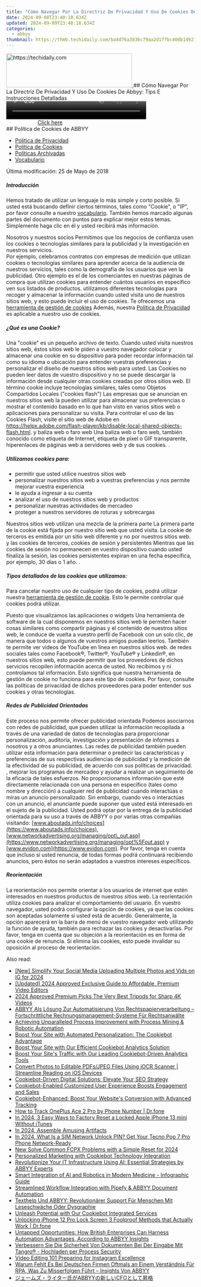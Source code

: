 ```yaml
---
title: "Cómo Navegar Por La Directriz De Privacidad Y Uso De Cookies De Abbyy: Tips E Instrucciones Detalladas"
date: 2024-09-08T23:40:18.634Z
updated: 2024-09-09T23:40:18.634Z
categories:
  - abbyy
thumbnail: https://thmb.techidaily.com/ba4d76a3836c79aa2d1ffbc408b14921a58fa2b19ac7a8b8eb3ad2286e02cfeb.jpg
---
```


<!-- affiliate ads begin -->
<a href="https://aligracehair.sjv.io/c/5597632/2135372/19272" target="_top" id="2135372">
  <img src="//a.impactradius-go.com/display-ad/19272-2135372" border="0" alt="https://techidaily.com" width="336" height="90"/>
</a>
<img height="0" width="0" src="https://aligracehair.sjv.io/i/5597632/2135372/19272" style="position:absolute;visibility:hidden;" border="0" />
<!-- affiliate ads end -->
## Cómo Navegar Por La Directriz De Privacidad Y Uso De Cookies De Abbyy: Tips E Instrucciones Detalladas

<!-- affiliate ads begin -->
<span id="1936838">
					<video width="374" height="48" style="cursor:pointer"
           poster="//a.impactradius-go.com/display-clicktoplayimage/1936838.png"
           onclick="if(!this.playClicked){this.play();this.setAttribute('controls',true);this.playClicked=true;}">
	   <source src="//a.impactradius-go.com/display-ad/18409-1936838">
	   <img src="//a.impactradius-go.com/display-clicktoplayimage/1936838.png" style="border: none; height: 100%; width: 100%; object-fit: contain">
	</video>
	<div style="width:234px;text-align:center"><a href="javascript:window.open(decodeURIComponent('https%3A%2F%2Fcoinrule.sjv.io%2Fc%2F5597632%2F1936838%2F18409'), '_blank');void(0);">Click here</a></div>
</span>
<img height="0" width="0" src="https://imp.pxf.io/i/5597632/1936838/18409" style="position:absolute;visibility:hidden;" border="0" />
<!-- affiliate ads end -->
## Política de Cookies de ABBYY

* [Política de Privacidad](https://tools.techidaily.com/abbyy/products/)
* [Política de Cookies](https://tools.techidaily.com/abbyy/products/)
* [Políticas Archivadas](https://tools.techidaily.com/abbyy/products/)
* [Vocabulario](https://tools.techidaily.com/abbyy/products/)

Última modificación: 25 de Mayo de 2018

##### Introducción

Hemos tratado de utilizar un lenguaje lo más simple y corto posible. Si usted está buscando definir ciertos términos, tales como "Cookie", o "IP", por favor consulte a nuestro [vocabulario](https://tools.techidaily.com/abbyy/products/). También hemos marcado algunas partes del documento con puntos para explicar mejor estos temas. Simplemente haga clic en él y usted recibirá más información.

Nosotros y nuestros socios Permitimos que los negocios de confianza usen los cookies o tecnologías similares para la publicidad y la investigación en nuestros servicios.   
Por ejemplo, celebramos contratos con empresas de medición que utilizan cookies o tecnologías similares para aprender acerca de la audiencia de nuestros servicios, tales como la demografía de los usuarios que ven la publicidad. Otro ejemplo es el de los comerciantes en nuestras páginas de compra que utilizan cookies para entender cuántos usuarios en específico ven sus listados de productos.  utilizamos diferentes tecnologías para recoger y almacenar la información cuando usted visita uno de nuestros sitios web, y esto puede incluir el uso de cookies. Te ofrecemos una [herramienta de gestión de cookies](https://tools.techidaily.com/abbyy/products/) Además, nuestra [Política de Privacidad](https://tools.techidaily.com/abbyy/products/) es aplicable a nuestro uso de cookies.

##### ¿Qué es una Cookie?

Una "cookie" es un pequeño archivo de texto. Cuando usted visita nuestros sitios web, éstos sitios web le piden a vuestro navegador colocar y almacenar una cookie en su dispositivo para poder recordar información tal como su idioma o ubicación para entender vuestras preferencias y personalizar el diseño de nuestros sitios web para usted. Las Cookies no pueden leer datos de vuestro dispositivo y no se puede descargar la información desde cualquier otras cookies creadas por otros sitios web. El término cookie incluye tecnologías similares, tales como Objetos Compartidos Locales ("cookies flash") Las empresas que se anuncian en nuestros sitios web la pueden utilizar para almacenar sus preferencias o mostrar el contenido basado en lo que han visto en varios sitios web o aplicaciones para personalizar su visita. Para controlar el uso de las Cookies Flash, visite el sitio web de Adobe en https://helpx.adobe.com/flash-player/kb/disable-local-shared-objects-flash.html.  y baliza web o faro web Una baliza web o faro web, también conocido como etiqueta de Internet, etiqueta de píxel o GIF transparente, hiperenlaces de páginas web a servidores web y de sus cookies. .

##### Utilizamos cookies para:

* permitir que usted utilice nuestros sitios web
* personalizar nuestros sitios web a vuestras preferencias y nos permite mejorar vuestra experiencia
* le ayuda a ingresar a su cuenta
* analizar el uso de nuestros sitios web y productos
* personalizar nuestras actividades de mercadeo
* proteger a nuestros servidores de roturas y sobrecargas

Nuestros sitios web utilizan una mezcla de la primera parte La primera parte de la cookie está fijada por nuestro sitio web que usted visita. La cookie de terceros es emitida por un sitio web diferente y no por nuestros sitios web.  y las cookies de terceros, cookies de sesión y persistentes Mientras que las cookies de sesión no permanecen en vuestro dispositivo cuando usted finaliza la sesión, las cookies persistentes expiran en una fecha específica, por ejemplo, 30 días o 1 año. .

##### Tipos detallados de las cookies que utilizamos:

Para cancelar nuestro uso de cualquier tipo de cookies, podrá utilizar nuestra [herramienta de gestión de cookie](https://tools.techidaily.com/abbyy/products/). Esto le permite controlar qué cookies podrá utilizar.

Puesto que visualizamos las aplicaciones o widgets Una herramienta de software de la cual disponemos en nuestros sitios web le permiten hacer cosas similares como compartir páginas y el contenido de nuestros sitios web, le conduce de vuelta a vuestro perfil de Facebook con un solo clic, de manera que todos o algunos de vuestros amigos puedan leerlos. También te permite ver vídeos de YouTube en línea en nuestros sitios web.  de redes sociales tales como Facebook®, Twitter®, YouTube® y Linkedin®, en nuestros sitios web, esto puede permitir que los proveedores de dichos servicios recopilen información acerca de usted. No recibimos y ni controlamos tal información. Esto significa que nuestra herramienta de gestión de cookie no funciona para este tipo de cookies. Por favor, consulte las políticas de privacidad de dichos proveedores para poder entender sus cookies y otras tecnologías.

##### Redes de Publicidad Orientadas

Este proceso nos permite ofrecer publicidad orientada Podemos asociarnos con redes de publicidad, que pueden utilizar la información recopilada a través de una variedad de datos de tecnologías para proporcionar personalización, auditoría, investigación y presentación de informes a nosotros y a otros anunciantes. Las redes de publicidad también pueden utilizar esta información para determinar o predecir las características y preferencias de sus respectivas audiencias de publicidad y la medición de la efectividad de su publicidad, de acuerdo con sus políticas de privacidad.  , mejorar los programas de mercadeo y ayudar a realizar un seguimiento de la eficacia de tales esfuerzos. No proporcionamos información que esté directamente relacionada con una persona en específico (tales como nombre y dirección) a cualquier red de publicidad cuando interactúas o miras un anuncio personalizado. Sin embargo, cuando ves o interactúas con un anuncio, el anunciante puede suponer que usted está interesado en el sujeto de la publicidad. Usted podrá optar por la entrega de la publicidad orientada para su uso a través de ABBYY o por varias otras compañías visitando: [www.aboutads.info/choices](https://www.aboutads.info/choices), [www.networkadvertising.org/managing/opt\_out.asp](https://www.networkadvertising.org/managing/opt%5Fout.asp) y [www.evidon.com](https://www.evidon.com). Por favor, tenga en cuenta que incluso si usted renuncia, de todas formas podrá continuará recibiendo anuncios, pero éstos no serán adaptados a vuestros intereses específicos.

##### Reorientación

La reorientación nos permite orientar a los usuarios de internet que estén interesados en nuestros productos de nuestros sitios web. La reorientación utiliza cookies para analizar el comportamiento del usuario. En vuestro navegador, usted podrá configurar la opción de cookies, ya que las cookies son aceptadas solamente si usted está de acuerdo. Generalmente, la opción aparecerá en la barra de menú de vuestro navegador web utilizando la función de ayuda, también para rechazar las cookies y desactivarlas. Por favor, tenga en cuenta que su objeción a la reorientación es en forma de una cookie de renuncia. Si elimina las cookies, esto puede invalidar su oposición al proceso de reorientación.

<ins class="adsbygoogle"
     style="display:block"
     data-ad-format="autorelaxed"
     data-ad-client="ca-pub-7571918770474297"
     data-ad-slot="1223367746"></ins>



<ins class="adsbygoogle"
     style="display:block"
     data-ad-client="ca-pub-7571918770474297"
     data-ad-slot="8358498916"
     data-ad-format="auto"
     data-full-width-responsive="true"></ins>

<span class="atpl-alsoreadstyle">Also read:</span>
<div><ul>
<li><a href="https://instagram-video-files.techidaily.com/new-simplify-your-social-media-uploading-multiple-photos-and-vids-on-ig-for-2024/"><u>[New] Simplify Your Social Media  Uploading Multiple Photos and Vids on IG for 2024</u></a></li>
<li><a href="https://facebook-record-videos.techidaily.com/updated-2024-approved-exclusive-guide-to-affordable-premium-video-editors/"><u>[Updated] 2024 Approved  Exclusive Guide to Affordable, Premium Video Editors</u></a></li>
<li><a href="https://extra-support.techidaily.com/2024-approved-premium-picks-the-very-best-tripods-for-sharp-4k-videos/"><u>2024 Approved  Premium Picks  The Very Best Tripods for Sharp 4K Videos</u></a></li>
<li><a href="https://solve-info.techidaily.com/abbyy-als-losung-zur-automatisierung-von-rechtspapierverarbeitung-fortschrittliche-rechnungsmanagement-systeme-fur-rechtsanwalte/"><u>ABBYY Als Lösung Zur Automatisierung Von Rechtspapierverarbeitung – Fortschrittliche Rechnungsmanagement-Systeme Für Rechtsanwälte</u></a></li>
<li><a href="https://solve-info.techidaily.com/achieving-unparalleled-process-improvement-with-process-mining-and-robotic-automation/"><u>Achieving Unparalleled Process Improvement with Process Mining & Robotic Automation</u></a></li>
<li><a href="https://solve-info.techidaily.com/boost-your-site-with-automated-personalization-the-cookiebot-advantage/"><u>Boost Your Site with Automated Personalization: The Cookiebot Advantage</u></a></li>
<li><a href="https://solve-info.techidaily.com/boost-your-site-with-our-efficient-cookiebot-analytics-solution/"><u>Boost Your Site with Our Efficient Cookiebot Analytics Solution</u></a></li>
<li><a href="https://solve-info.techidaily.com/boost-your-sites-traffic-with-our-leading-cookiebot-driven-analytics-tools/"><u>Boost Your Site's Traffic with Our Leading Cookiebot-Driven Analytics Tools</u></a></li>
<li><a href="https://solve-info.techidaily.com/convert-photos-to-editable-pdfsjpeg-files-using-iocr-scanner-streamline-reading-on-ios-devices/"><u>Convert Photos to Editable PDFs/JPEG Files Using iOCR Scanner | Streamline Reading on iOS Devices</u></a></li>
<li><a href="https://solve-info.techidaily.com/cookiebot-driven-digital-solutions-elevate-your-seo-strategy/"><u>Cookiebot-Driven Digital Solutions: Elevate Your SEO Strategy</u></a></li>
<li><a href="https://solve-info.techidaily.com/cookiebot-enabled-customized-user-experience-boosts-engagement-and-sales/"><u>Cookiebot-Enabled Customized User Experience Boosts Engagement and Sales</u></a></li>
<li><a href="https://solve-info.techidaily.com/cookiebot-enhanced-boost-your-websites-conversion-with-advanced-tracking/"><u>Cookiebot-Enhanced: Boost Your Website's Conversion with Advanced Tracking</u></a></li>
<li><a href="https://android-location-track.techidaily.com/how-to-track-oneplus-ace-2-pro-by-phone-number-drfone-by-drfone-virtual-android/"><u>How to Track OnePlus Ace 2 Pro by Phone Number | Dr.fone</u></a></li>
<li><a href="https://ios-unlock.techidaily.com/in-2024-3-easy-ways-to-factory-reset-a-locked-apple-iphone-13-mini-without-itunes-by-drfone-ios/"><u>In 2024, 3 Easy Ways to Factory Reset a Locked Apple iPhone 13 mini Without iTunes</u></a></li>
<li><a href="https://extra-tips.techidaily.com/in-2024-assemble-amusing-artifacts/"><u>In 2024, Assemble Amusing Artifacts</u></a></li>
<li><a href="https://sim-unlock.techidaily.com/in-2024-what-is-a-sim-network-unlock-pin-get-your-tecno-pop-7-pro-phone-network-ready-by-drfone-android/"><u>In 2024, What Is a SIM Network Unlock PIN? Get Your Tecno Pop 7 Pro Phone Network-Ready</u></a></li>
<li><a href="https://smart-video-editing.techidaily.com/new-solve-common-fcpx-problems-with-a-simple-reset-for-2024/"><u>New Solve Common FCPX Problems with a Simple Reset for 2024</u></a></li>
<li><a href="https://solve-info.techidaily.com/personalized-marketing-with-cookiebot-technology-integration/"><u>Personalized Marketing with Cookiebot Technology Integration</u></a></li>
<li><a href="https://solve-info.techidaily.com/revolutionize-your-it-infrastructure-using-ai-essential-strategies-by-abbyy-experts/"><u>Revolutionize Your IT Infrastructure Using AI: Essential Strategies by ABBYY Experts</u></a></li>
<li><a href="https://solve-info.techidaily.com/smart-integration-of-ai-and-robotics-in-modern-medicine-infographic-guide/"><u>Smart Integration of AI and Robotics in Modern Medicine - Infographic Guide</u></a></li>
<li><a href="https://solve-info.techidaily.com/streamlined-workflow-integration-with-pipefy-and-abbyy-document-automation/"><u>Streamlined Workflow Integration with Pipefy & ABBYY Document Automation</u></a></li>
<li><a href="https://solve-info.techidaily.com/texthelp-und-abbyy-revolutionarer-support-fur-menschen-mit-leseschwache-oder-dysgraphie/"><u>Texthelp Und ABBYY: Revolutionärer Support Für Menschen Mit Leseschwäche Oder Dysgraphie</u></a></li>
<li><a href="https://solve-info.techidaily.com/unleash-potential-with-our-cookiebot-integrated-services/"><u>Unleash Potential with Our Cookiebot Integrated Services</u></a></li>
<li><a href="https://iphone-unlock.techidaily.com/unlocking-iphone-12-pro-lock-screen-3-foolproof-methods-that-actually-work-drfone-by-drfone-ios/"><u>Unlocking iPhone 12 Pro Lock Screen 3 Foolproof Methods that Actually Work | Dr.fone</u></a></li>
<li><a href="https://solve-info.techidaily.com/untapped-opportunities-how-british-enterprises-can-harness-automation-advantages-according-to-abbyy-insights/"><u>Untapped Opportunities: How British Enterprises Can Harness Automation Advantages, According to ABBYY Insights</u></a></li>
<li><a href="https://solve-info.techidaily.com/verbessern-sie-die-sicherheit-von-dokumenten-bei-der-eingabe-mit-tangro-hochladen-per-process-security/"><u>Verbessern Sie Die Sicherheit Von Dokumenten Bei Der Eingabe Mit Tangro® - Hochladen per Process Security</u></a></li>
<li><a href="https://instagram-video-recordings.techidaily.com/video-editing-101-preparing-for-instagram-excellence/"><u>Video Editing 101  Preparing for Instagram Excellence</u></a></li>
<li><a href="https://solve-info.techidaily.com/warum-fehlt-es-bei-deutschen-firmen-oftmals-an-einem-verstandnis-fur-rpa-was-zu-misserfolgen-fuhrt-insights-von-abbyy/"><u>Warum Fehlt Es Bei Deutschen Firmen Oftmals an Einem Verständnis Für RPA, Was Zu Misserfolgen Führt – Insights Von ABBYY</u></a></li>
<li><a href="https://solve-info.techidaily.com/abbyycfo/"><u>ジェームズ・ライター氏がABBYYの新しいCFOとして昇格</u></a></li>
</ul></div>
